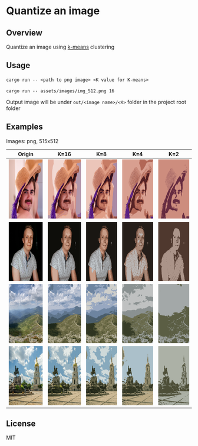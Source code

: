 # Quantize an image

## Overview
Quantize an image using [k-means](https://en.wikipedia.org/wiki/K-means_clustering) clustering

## Usage
```
cargo run -- <path to png image> <K value for K-means>
```
```
cargo run -- assets/images/img_512.png 16
```

Output image will be under `out/<image name>/<K>` folder in the project root folder

## Examples
Images: png, 515x512

| Origin | K=16 | K=8 | K=4 | K=2 |
| -------|---|---|---|---|
| <img src="https://github.com/Cheshulko/Quantize-image-rs/blob/main/assets/images/Lena_512.png?raw=true" width="160" height="160"/> | <img src="https://github.com/Cheshulko/Quantize-image-rs/blob/main/out/Lena_512.png/016.png?raw=true" width="160" height="160"/> | <img src="https://github.com/Cheshulko/Quantize-image-rs/blob/main/out/Lena_512.png/008.png?raw=true" width="160" height="160"/> | <img src="https://github.com/Cheshulko/Quantize-image-rs/blob/main/out/Lena_512.png/004.png?raw=true" width="160" height="160"/> | <img src="https://github.com/Cheshulko/Quantize-image-rs/blob/main/out/Lena_512.png/002.png?raw=true" width="160" height="160"/> |
| <img src="https://github.com/Cheshulko/Quantize-image-rs/blob/main/assets/images/mche_512.png?raw=true" width="160" height="160"/> | <img src="https://github.com/Cheshulko/Quantize-image-rs/blob/main/out/mche_512.png/016.png?raw=true" width="160" height="160"/> | <img src="https://github.com/Cheshulko/Quantize-image-rs/blob/main/out/mche_512.png/008.png?raw=true" width="160" height="160"/> | <img src="https://github.com/Cheshulko/Quantize-image-rs/blob/main/out/mche_512.png/004.png?raw=true" width="160" height="160"/> | <img src="https://github.com/Cheshulko/Quantize-image-rs/blob/main/out/mche_512.png/002.png?raw=true" width="160" height="160"/> |
| <img src="https://github.com/Cheshulko/Quantize-image-rs/blob/main/assets/images/img_512.png?raw=true" width="160" height="160"/> | <img src="https://github.com/Cheshulko/Quantize-image-rs/blob/main/out/img_512.png/016.png?raw=true" width="160" height="160"/> | <img src="https://github.com/Cheshulko/Quantize-image-rs/blob/main/out/img_512.png/008.png?raw=true" width="160" height="160"/> | <img src="https://github.com/Cheshulko/Quantize-image-rs/blob/main/out/img_512.png/004.png?raw=true" width="160" height="160"/> | <img src="https://github.com/Cheshulko/Quantize-image-rs/blob/main/out/img_512.png/002.png?raw=true" width="160" height="160"/> |
| <img src="https://github.com/Cheshulko/Quantize-image-rs/blob/main/assets/images/kyiv_512.png?raw=true" width="160" height="160"/> | <img src="https://github.com/Cheshulko/Quantize-image-rs/blob/main/out/kyiv_512.png/016.png?raw=true" width="160" height="160"/> | <img src="https://github.com/Cheshulko/Quantize-image-rs/blob/main/out/kyiv_512.png/008.png?raw=true" width="160" height="160"/> | <img src="https://github.com/Cheshulko/Quantize-image-rs/blob/main/out/kyiv_512.png/004.png?raw=true" width="160" height="160"/> | <img src="https://github.com/Cheshulko/Quantize-image-rs/blob/main/out/kyiv_512.png/002.png?raw=true" width="160" height="160"/> |

## License
MIT  

